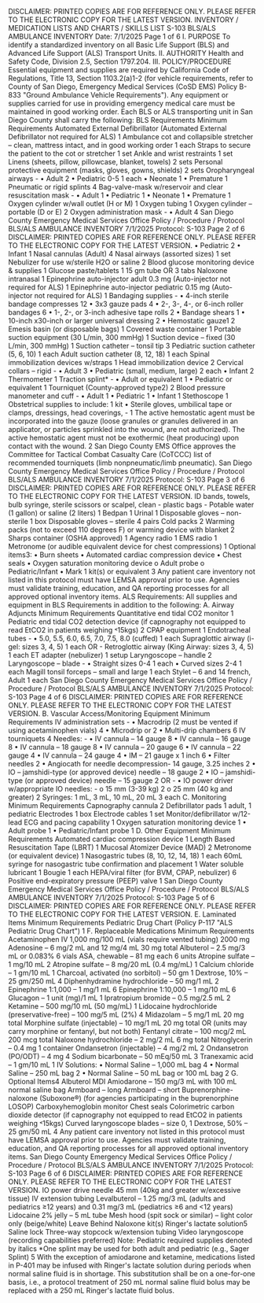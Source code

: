 DISCLAIMER: PRINTED COPIES ARE FOR REFERENCE ONLY. PLEASE REFER TO THE ELECTRONIC COPY FOR THE LATEST VERSION.
INVENTORY / MEDICATION LISTS AND
CHARTS / SKILLS LIST S-103
BLS/ALS AMBULANCE INVENTORY
Date: 7/1/2025 Page 1 of 6
I. PURPOSE
To identify a standardized inventory on all Basic Life Support (BLS) and Advanced Life Support
(ALS) Transport Units.
II. AUTHORITY
Health and Safety Code, Division 2.5, Section 1797.204.
III. POLICY/PROCEDURE
Essential equipment and supplies are required by California Code of Regulations, Title 13,
Section 1103.2(a)1-2 (for vehicle requirements, refer to County of San Diego, Emergency
Medical Services (CoSD EMS) Policy B-833 "Ground Ambulance Vehicle Requirements"). Any
equipment or supplies carried for use in providing emergency medical care must be maintained
in good working order. Each BLS or ALS transporting unit in San Diego County shall carry the
following:
BLS Requirements Minimum
Requirements
Automated External Defibrillator
(Automated External Defibrillator not required for ALS) 1
Ambulance cot and collapsible stretcher – clean, mattress intact, and in good working order 1 each
Straps to secure the patient to the cot or stretcher 1 set
Ankle and wrist restraints 1 set
Linens (sheets, pillow, pillowcase, blanket, towels) 2 sets
Personal protective equipment (masks, gloves, gowns, shields) 2 sets
Oropharyngeal airways -
• Adult 2
• Pediatric 0-5 1 each
• Neonate 1
• Premature 1
Pneumatic or rigid splints 4
Bag-valve-mask w/reservoir and clear resuscitation mask -
• Adult 1
• Pediatric 1
• Neonate 1
• Premature 1
Oxygen cylinder w/wall outlet (H or M) 1
Oxygen tubing 1
Oxygen cylinder – portable (D or E) 2
Oxygen administration mask -
• Adult 4
San Diego County Emergency Medical Services Office
Policy / Procedure / Protocol
BLS/ALS AMBULANCE INVENTORY 7/1/2025
Protocol: S-103 Page 2 of 6
DISCLAIMER: PRINTED COPIES ARE FOR REFERENCE ONLY. PLEASE REFER TO THE ELECTRONIC COPY FOR THE LATEST VERSION.
• Pediatric 2
• Infant 1
Nasal cannulas (Adult) 4
Nasal airways (assorted sizes) 1 set
Nebulizer for use w/sterile H2O or saline 2
Blood glucose monitoring device & supplies 1
Glucose paste/tablets 1 15 gm tube OR
3 tabs
Naloxone intranasal 1
Epinephrine auto-injector adult 0.3 mg
(Auto-injector not required for ALS) 1
Epinephrine auto-injector pediatric 0.15 mg
(Auto-injector not required for ALS) 1
Bandaging supplies -
• 4-inch sterile bandage compresses 12
• 3x3 gauze pads 4
• 2-, 3-, 4-, or 6-inch roller bandages 6
• 1-, 2-, or 3-inch adhesive tape rolls 2
• Bandage shears 1
• 10-inch x30-inch or larger universal dressing 2
• Hemostatic gauze1 2
Emesis basin (or disposable bags) 1
Covered waste container 1
Portable suction equipment (30 L/min, 300 mmHg) 1
Suction device – fixed (30 L/min, 300 mmHg) 1
Suction catheter – tonsil tip 3
Pediatric suction catheter (5, 6, 10) 1 each
Adult suction catheter (8, 12, 18) 1 each
Spinal immobilization devices w/straps 1
Head immobilization device 2
Cervical collars – rigid -
• Adult 3
• Pediatric (small, medium, large) 2 each
• Infant 2
Thermometer 1
Traction splint* -
• Adult or equivalent 1
• Pediatric or equivalent 1
Tourniquet (County-approved type2) 2
Blood pressure manometer and cuff -
• Adult 1
• Pediatric 1
• Infant 1
Stethoscope 1
Obstetrical supplies to include: 1 kit
• Sterile gloves, umbilical tape or clamps, dressings, head coverings, -
1 The active hemostatic agent must be incorporated into the gauze (loose granules or granules delivered in an applicator, or particles sprinkled into the
wound, are not authorized). The active hemostatic agent must not be exothermic (heat producing) upon contact with the wound. 2 San Diego County EMS Office approves the Committee for Tactical Combat Casualty Care (CoTCCC) list of recommended tourniquets (limb nonpneumatic/limb pneumatic).
San Diego County Emergency Medical Services Office
Policy / Procedure / Protocol
BLS/ALS AMBULANCE INVENTORY 7/1/2025
Protocol: S-103 Page 3 of 6
DISCLAIMER: PRINTED COPIES ARE FOR REFERENCE ONLY. PLEASE REFER TO THE ELECTRONIC COPY FOR THE LATEST VERSION.
ID bands, towels, bulb syringe, sterile scissors or scalpel, clean -
plastic bags -
Potable water (1 gallon) or saline (2 liters) 1
Bedpan 1
Urinal 1
Disposable gloves – non-sterile 1 box
Disposable gloves – sterile 4 pairs
Cold packs 2
Warming packs (not to exceed 110 degrees F) or warming device with blanket 2
Sharps container (OSHA approved) 1
Agency radio 1
EMS radio 1
Metronome (or audible equivalent device for chest compressions) 1
Optional items3:
• Burn sheets
• Automated cardiac compression device
• Chest seals
• Oxygen saturation monitoring device
o Adult probe
o Pediatric/Infant
• Mark 1 kit(s) or equivalent
3 Any patient care inventory not listed in this protocol must have LEMSA approval prior to use. Agencies must validate training, education, and QA
reporting processes for all approved optional inventory items.
ALS Requirements: All supplies and equipment in BLS Requirements in addition to the
following:
A. Airway Adjuncts Minimum
Requirements
Quantitative end tidal CO2 monitor 1
Pediatric end tidal CO2 detection device (if capnography not equipped to read EtCO2 in
patients weighing ˂15kgs) 2
CPAP equipment 1
Endotracheal tubes -
• 5.0, 5.5, 6.0, 6.5, 7.0, 7.5, 8.0 (cuffed) 1 each
Supraglottic airway (i-gel: sizes 3, 4, 5) 1 each
OR -
Retroglottic airway (King Airway: sizes 3, 4, 5) 1 each
ET adapter (nebulizer) 1 setup
Laryngoscope – handle 2
Laryngoscope – blade -
• Straight sizes 0-4 1 each
• Curved sizes 2-4 1 each
Magill tonsil forceps – small and large 1 each
Stylet – 6 and 14 french, Adult 1 each
San Diego County Emergency Medical Services Office
Policy / Procedure / Protocol
BLS/ALS AMBULANCE INVENTORY 7/1/2025
Protocol: S-103 Page 4 of 6
DISCLAIMER: PRINTED COPIES ARE FOR REFERENCE ONLY. PLEASE REFER TO THE ELECTRONIC COPY FOR THE LATEST VERSION.
B. Vascular Access/Monitoring Equipment Minimum
Requirements
IV administration sets -
• Macrodrip (2 must be vented if using acetaminophen vials) 4
• Microdrip or 2
• Multi-drip chambers 6
IV tourniquets 4
Needles: -
• IV cannula – 14 gauge 8
• IV cannula – 16 gauge 8
• IV cannula – 18 gauge 8
• IV cannula – 20 gauge 6
• IV cannula – 22 gauge 4
• IV cannula – 24 gauge 4
• IM – 21 gauge x 1 inch 6
• Filter needles 2
• Angiocath for needle decompression- 14 gauge, 3.25 inches 2
• IO – jamshidi-type (or approved device) needle – 18 gauge 2
• IO – jamshidi-type (or approved device) needle – 15 gauge 2
OR -
• IO power driver w/appropriate IO needles: -
o 15 mm (3-39 kg) 2
o 25 mm (40 kg and greater) 2
Syringes: 1 mL, 3 mL, 10 mL, 20 mL 3 each
C. Monitoring Minimum
Requirements
Capnography cannula 2
Defibrillator pads 1 adult, 1
pediatric
Electrodes 1 box
Electrode cables 1 set
Monitor/defibrillator w/12-lead ECG and pacing capability 1
Oxygen saturation monitoring device 1
• Adult probe 1
• Pediatric/Infant probe 1
D. Other Equipment Minimum
Requirements
Automated cardiac compression device 1
Length Based Resuscitation Tape (LBRT) 1
Mucosal Atomizer Device (MAD) 2
Metronome (or equivalent device) 1
Nasogastric tubes (8, 10, 12, 14, 18) 1 each
60mL syringe for nasogastric tube confirmation and placement 1
Water soluble lubricant 1
Bougie 1 each
HEPA/viral filter (for BVM, CPAP, nebulizer) 6
Positive end-expiratory pressure (PEEP) valve 1
San Diego County Emergency Medical Services Office
Policy / Procedure / Protocol
BLS/ALS AMBULANCE INVENTORY 7/1/2025
Protocol: S-103 Page 5 of 6
DISCLAIMER: PRINTED COPIES ARE FOR REFERENCE ONLY. PLEASE REFER TO THE ELECTRONIC COPY FOR THE LATEST VERSION.
E. Laminated Items Minimum
Requirements
Pediatric Drug Chart (Policy P-117 "ALS Pediatric Drug Chart") 1
F. Replaceable Medications Minimum
Requirements
Acetaminophen IV 1,000 mg/100 mL (vials require vented tubing) 2000 mg
Adenosine – 6 mg/2 mL and 12 mg/4 mL 30 mg total
Albuterol – 2.5 mg/3 mL or 0.083% 6 vials
ASA, chewable – 81 mg each 6 units
Atropine sulfate – 1 mg/10 mL 2
Atropine sulfate – 8 mg/20 mL (0.4 mg/mL) 1
Calcium chloride – 1 gm/10 mL 1
Charcoal, activated (no sorbitol) – 50 gm 1
Dextrose, 10% – 25 gm/250 mL 4
Diphenhydramine hydrochloride – 50 mg/1 mL 2
Epinephrine 1:1,000 – 1 mg/1 mL 6
Epinephrine 1:10,000 – 1 mg/10 mL 6
Glucagon – 1 unit (mg)/1 mL 1
Ipratropium bromide – 0.5 mg/2.5 mL 2
Ketamine – 500 mg/10 mL (50 mg/mL) 1
Lidocaine hydrochloride (preservative-free) – 100 mg/5 mL (2%) 4
Midazolam – 5 mg/1 mL 20 mg total
Morphine sulfate (injectable) – 10 mg/1 mL 20 mg total
 OR (units may carry morphine or fentanyl, but not both)
Fentanyl citrate – 100 mcg/2 mL 200 mcg total
Naloxone hydrochloride – 2 mg/2 mL 6 mg total
Nitroglycerin – 0.4 mg 1 container
Ondansetron (injectable) – 4 mg/2 mL 2
Ondansetron (PO/ODT) – 4 mg 4
Sodium bicarbonate – 50 mEq/50 mL 3
Tranexamic acid – 1 gm/10 mL 1
IV Solutions:
• Normal Saline – 1,000 mL bag 4
• Normal Saline – 250 mL bag 2
• Normal Saline – 50 mL bag or 100 mL bag 2
G. Optional Items4
Albuterol MDI
Amiodarone – 150 mg/3 mL with 100 mL normal saline bag
Armboard – long
Armboard – short
Buprenorphine-naloxone (Suboxone®) (for agencies participating in the buprenorphine LOSOP)
Carboxyhemoglobin monitor
Chest seals
Colorimetric carbon dioxide detector (if capnography not equipped to read EtCO2 in patients weighing ˂15kgs)
Curved laryngoscope blades – size 0, 1
Dextrose, 50% – 25 gm/50 mL
4 Any patient care inventory not listed in this protocol must have LEMSA approval prior to use. Agencies must validate training, education, and QA
reporting processes for all approved optional inventory items.
San Diego County Emergency Medical Services Office
Policy / Procedure / Protocol
BLS/ALS AMBULANCE INVENTORY 7/1/2025
Protocol: S-103 Page 6 of 6
DISCLAIMER: PRINTED COPIES ARE FOR REFERENCE ONLY. PLEASE REFER TO THE ELECTRONIC COPY FOR THE LATEST VERSION.
IO power drive needle 45 mm (40kg and greater w/excessive tissue)
IV extension tubing
Levalbuterol – 1.25 mg/3 mL (adults and pediatrics ≥12 years) and 0.31 mg/3 mL (pediatrics ≥6 and <12 years)
Lidocaine 2% jelly – 5 mL tube
Mesh hood (spit sock or similar) – light color only (beige/white)
Leave Behind Naloxone kit(s)
Ringer's lactate solution5
Saline lock
Three-way stopcock w/extension tubing
Video laryngoscope (recording capabilities preferred)
Note: Pediatric required supplies denoted by italics
*One splint may be used for both adult and pediatric (e.g., Sager Splint)
5 With the exception of amiodarone and ketamine, medications listed in P-401 may be infused with Ringer's lactate solution during periods when normal
saline fluid is in shortage. This substitution shall be on a one-for-one basis, i.e., a protocol treatment of 250 mL normal saline fluid bolus may be replaced
with a 250 mL Ringer's lactate fluid bolus.

